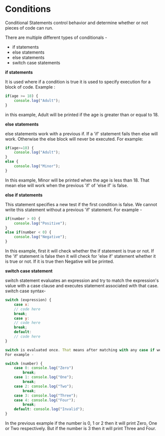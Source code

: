 # Conditions
Conditional Statements control behavior and determine whether or not pieces of code can run.

There are multiple different types of conditionals -
* if statements
* else statements
* else statements
* switch case statements

**if statements**

It is used where if a condition is true it is used to specify execution for a block of code. Example :
```javascript
if(age >= 18) {
    console.log("Adult");
}
```
in this example, Adult will be printed if the age is greater than or equal to 18.

**else statements**

else statements work with a previous if. If a 'if' statement fails then else will work. Otherwise the else block will never be executed. For example:
```javascript
if(age>=18) {
    console.log("Adult");
}
else {
    console.log("Minor");
}
```
In this example, Minor will be printed when the age is less than 18. That mean else will work when the previous 'if' of 'else if' is false.

**else if statements**

This statement specifies a new test if the first condition is false. We cannot write this statement without a previous 'if' statement. For example -
```javascript
if(number > 0) {
    console.log("Positive");
}
else if(number < 0) {
    console.log("Negative");
}
```
In this example, first it will check whether the if statement is true or not. If the 'if' statement is false then it will check for 'else if' statement whether it is true or not. If it is true then Negative will be printed.

**switch case statement**

switch statement evaluates an expression and try to match the expression's value with a case clause and executes statement associated with that case. switch case syntax-
```javascript
switch (expression) {
    case x:
    // code here
    break;
    case y:
    // code here
    break;
    default:
    // code here
}

switch is evaluated once. That means after matching with any case if we don't use break statement then it will print the other staffs associated with other cases before getting a break statement.
For example -

switch (number) {
    case 0: console.log("Zero")
        break;
    case 1: console.log("One");
        break;
    case 2: console.log("Two");
        break;
    case 3: console.log("Three");
    case 4: console.log("Four");
        break;
    default: console.log("Invalid");
}
```
In the previous example if the number is 0, 1 or 2 then it will print Zero, One or Two respectively. But if the number is 3 then it will print Three and Four.